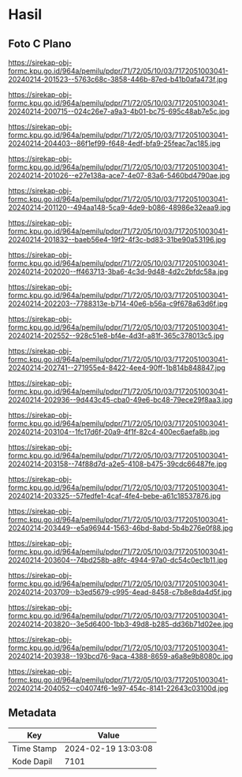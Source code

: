 # Hasil

## Foto C Plano

https://sirekap-obj-formc.kpu.go.id/964a/pemilu/pdpr/71/72/05/10/03/7172051003041-20240214-201523--5763c68c-3858-446b-87ed-b41b0afa473f.jpg

https://sirekap-obj-formc.kpu.go.id/964a/pemilu/pdpr/71/72/05/10/03/7172051003041-20240214-200715--024c26e7-a9a3-4b01-bc75-695c48ab7e5c.jpg

https://sirekap-obj-formc.kpu.go.id/964a/pemilu/pdpr/71/72/05/10/03/7172051003041-20240214-204403--86f1ef99-f648-4edf-bfa9-25feac7ac185.jpg

https://sirekap-obj-formc.kpu.go.id/964a/pemilu/pdpr/71/72/05/10/03/7172051003041-20240214-201026--e27e138a-ace7-4e07-83a6-5460bd4790ae.jpg

https://sirekap-obj-formc.kpu.go.id/964a/pemilu/pdpr/71/72/05/10/03/7172051003041-20240214-201120--494aa148-5ca9-4de9-b086-48986e32eaa9.jpg

https://sirekap-obj-formc.kpu.go.id/964a/pemilu/pdpr/71/72/05/10/03/7172051003041-20240214-201832--baeb56e4-19f2-4f3c-bd83-31be90a53196.jpg

https://sirekap-obj-formc.kpu.go.id/964a/pemilu/pdpr/71/72/05/10/03/7172051003041-20240214-202020--ff463713-3ba6-4c3d-9d48-4d2c2bfdc58a.jpg

https://sirekap-obj-formc.kpu.go.id/964a/pemilu/pdpr/71/72/05/10/03/7172051003041-20240214-202203--7788313e-b714-40e6-b56a-c9f678a63d6f.jpg

https://sirekap-obj-formc.kpu.go.id/964a/pemilu/pdpr/71/72/05/10/03/7172051003041-20240214-202552--928c51e8-bf4e-4d3f-a81f-365c378013c5.jpg

https://sirekap-obj-formc.kpu.go.id/964a/pemilu/pdpr/71/72/05/10/03/7172051003041-20240214-202741--271955e4-8422-4ee4-90ff-1b814b848847.jpg

https://sirekap-obj-formc.kpu.go.id/964a/pemilu/pdpr/71/72/05/10/03/7172051003041-20240214-202936--9d443c45-cba0-49e6-bc48-79ece29f8aa3.jpg

https://sirekap-obj-formc.kpu.go.id/964a/pemilu/pdpr/71/72/05/10/03/7172051003041-20240214-203104--1fc17d6f-20a9-4f1f-82c4-400ec6aefa8b.jpg

https://sirekap-obj-formc.kpu.go.id/964a/pemilu/pdpr/71/72/05/10/03/7172051003041-20240214-203158--74f88d7d-a2e5-4108-b475-39cdc66487fe.jpg

https://sirekap-obj-formc.kpu.go.id/964a/pemilu/pdpr/71/72/05/10/03/7172051003041-20240214-203325--57fedfe1-4caf-4fe4-bebe-a61c18537876.jpg

https://sirekap-obj-formc.kpu.go.id/964a/pemilu/pdpr/71/72/05/10/03/7172051003041-20240214-203449--e5a96944-1563-46bd-8abd-5b4b276e0f88.jpg

https://sirekap-obj-formc.kpu.go.id/964a/pemilu/pdpr/71/72/05/10/03/7172051003041-20240214-203604--74bd258b-a8fc-4944-97a0-dc54c0ec1b11.jpg

https://sirekap-obj-formc.kpu.go.id/964a/pemilu/pdpr/71/72/05/10/03/7172051003041-20240214-203709--b3ed5679-c995-4ead-8458-c7b8e8da4d5f.jpg

https://sirekap-obj-formc.kpu.go.id/964a/pemilu/pdpr/71/72/05/10/03/7172051003041-20240214-203820--3e5d6400-1bb3-49d8-b285-dd36b71d02ee.jpg

https://sirekap-obj-formc.kpu.go.id/964a/pemilu/pdpr/71/72/05/10/03/7172051003041-20240214-203938--193bcd76-9aca-4388-8659-a6a8e9b8080c.jpg

https://sirekap-obj-formc.kpu.go.id/964a/pemilu/pdpr/71/72/05/10/03/7172051003041-20240214-204052--c04074f6-1e97-454c-8141-22643c03100d.jpg


## Metadata

| Key        | Value               |
| ---------- | ------------------- |
| Time Stamp | 2024-02-19 13:03:08 |
| Kode Dapil | 7101                |



